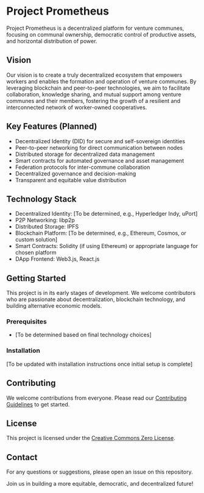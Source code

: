 # Project Prometheus

Project Prometheus is a decentralized platform for venture communes, focusing on communal ownership, democratic control of productive assets, and horizontal distribution of power.

## Vision

Our vision is to create a truly decentralized ecosystem that empowers workers and enables the formation and operation of venture communes. By leveraging blockchain and peer-to-peer technologies, we aim to facilitate collaboration, knowledge sharing, and mutual support among venture communes and their members, fostering the growth of a resilient and interconnected network of worker-owned cooperatives.

## Key Features (Planned)

- Decentralized Identity (DID) for secure and self-sovereign identities
- Peer-to-peer networking for direct communication between nodes
- Distributed storage for decentralized data management
- Smart contracts for automated governance and asset management
- Federation protocols for inter-commune collaboration
- Decentralized governance and decision-making
- Transparent and equitable value distribution

## Technology Stack

- Decentralized Identity: [To be determined, e.g., Hyperledger Indy, uPort]
- P2P Networking: libp2p
- Distributed Storage: IPFS
- Blockchain Platform: [To be determined, e.g., Ethereum, Cosmos, or custom solution]
- Smart Contracts: Solidity (if using Ethereum) or appropriate language for chosen platform
- DApp Frontend: Web3.js, React.js

## Getting Started

This project is in its early stages of development. We welcome contributors who are passionate about decentralization, blockchain technology, and building alternative economic models.

### Prerequisites

- [To be determined based on final technology choices]

### Installation

[To be updated with installation instructions once initial setup is complete]

## Contributing

We welcome contributions from everyone. Please read our [Contributing Guidelines](CONTRIBUTING.md) to get started.

## License

This project is licensed under the [Creative Commons Zero License](LICENSE).

## Contact

For any questions or suggestions, please open an issue on this repository.

Join us in building a more equitable, democratic, and decentralized future!